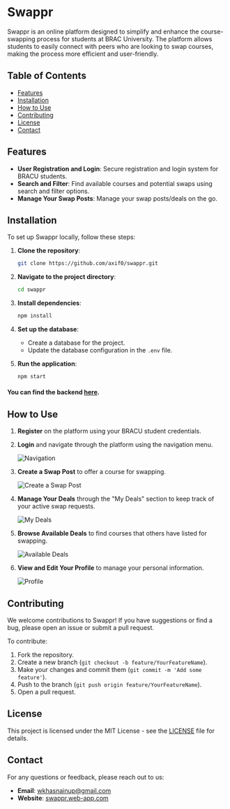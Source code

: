# Swappr

Swappr is an online platform designed to simplify and enhance the course-swapping process for students at BRAC University. The platform allows students to easily connect with peers who are looking to swap courses, making the process more efficient and user-friendly.

## Table of Contents

- [Features](#features)
- [Installation](#installation)
- [How to Use](#how-to-use)
- [Contributing](#contributing)
- [License](#license)
- [Contact](#contact)

## Features

- **User Registration and Login**: Secure registration and login system for BRACU students.
- **Search and Filter**: Find available courses and potential swaps using search and filter options.
- **Manage Your Swap Posts**: Manage your swap posts/deals on the go.

## Installation

To set up Swappr locally, follow these steps:

1. **Clone the repository**:
    ```bash
    git clone https://github.com/axif0/swappr.git
    ```
2. **Navigate to the project directory**:
    ```bash
    cd swappr
    ```
3. **Install dependencies**:
    ```bash
    npm install
    ```
4. **Set up the database**:
    - Create a database for the project.
    - Update the database configuration in the `.env` file.

5. **Run the application**:
    ```bash
    npm start
    ```

#### You can find the backend [here](https://github.com/axif0/swapper-server).

## How to Use

1. **Register** on the platform using your BRACU student credentials.
2. **Login** and navigate through the platform using the navigation menu.

   ![Navigation](screenshots/nav.jpg)

3. **Create a Swap Post** to offer a course for swapping.

   ![Create a Swap Post](screenshots/create.jpg)

4. **Manage Your Deals** through the "My Deals" section to keep track of your active swap requests.

   ![My Deals](screenshots/my-deals.jpg)

5. **Browse Available Deals** to find courses that others have listed for swapping.

   ![Available Deals](screenshots/available-deals.jpg)

6. **View and Edit Your Profile** to manage your personal information.

   ![Profile](screenshots/profile.jpg)

## Contributing

We welcome contributions to Swappr! If you have suggestions or find a bug, please open an issue or submit a pull request.

To contribute:

1. Fork the repository.
2. Create a new branch (`git checkout -b feature/YourFeatureName`).
3. Make your changes and commit them (`git commit -m 'Add some feature'`).
4. Push to the branch (`git push origin feature/YourFeatureName`).
5. Open a pull request.

## License

This project is licensed under the MIT License - see the [LICENSE](LICENSE) file for details.

## Contact

For any questions or feedback, please reach out to us:

- **Email**: wkhasnainup@gmail.com
- **Website**: [swappr.web-app.com](https://swappr.web-app.com)